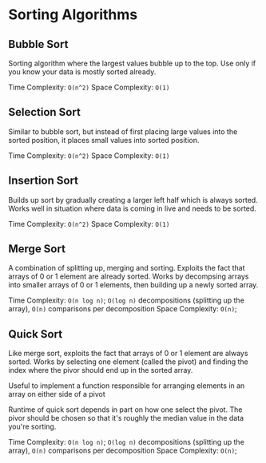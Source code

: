 # Sorting Algorithms

## Bubble Sort

Sorting algorithm where the largest values bubble up to the top. Use only if you know your data is mostly sorted already.

Time Complexity: `O(n^2)`
Space Complexity: `O(1)`

## Selection Sort

Similar to bubble sort, but instead of first placing large values into the sorted position, it places small values into sorted position.

Time Complexity: `O(n^2)`
Space Complexity: `O(1)`

## Insertion Sort

Builds up sort by gradually creating a larger left half which is always sorted. Works well in situation where data is coming in live and needs to be sorted.

Time Complexity: `O(n^2)`
Space Complexity: `O(1)`

## Merge Sort

A combination of splitting up, merging and sorting. Exploits the fact that arrays of 0 or 1 element are already sorted. Works by decompsing arrays into smaller arrays of 0 or 1 elements, then building up a newly sorted array.

Time Complexity: `O(n log n)`; `O(log n)` decompositions (splitting up the array), `O(n)` comparisons per decomposition
Space Complexity: `O(n)`;

## Quick Sort

Like merge sort, exploits the fact that arrays of 0 or 1 element are always sorted. Works by selecting one element (called the pivot) and finding the index where the pivor should end up in the sorted array.

Useful to implement a function responsible for arranging elements in an array on either side of a pivot

Runtime of quick sort depends in part on how one select the pivot. The pivor should be chosen so that it's roughly the median value in the data you're sorting.

Time Complexity: `O(n log n)`; `O(log n)` decompositions (splitting up the array), `O(n)` comparisons per decomposition
Space Complexity: `O(n)`;